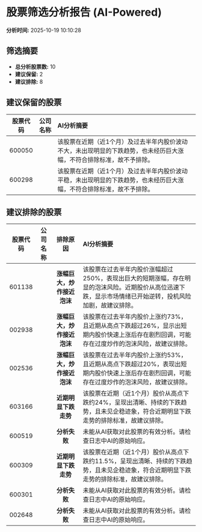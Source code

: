 # 股票筛选分析报告 (AI-Powered)

**分析时间:** 2025-10-19 10:10:28

## 筛选摘要

- **总分析股票数:** 10
- **建议保留:** 2
- **建议排除:** 8

## 建议保留的股票

| 股票代码 | 公司名称 | AI分析摘要 |
|:---:|:---:|:---|
| 600050 |  | 该股票在近期（近1个月）及过去半年内股价波动不大，未出现明显的下跌趋势，也未经历巨大涨幅，不符合排除标准，故不予排除。 |
| 600298 |  | 该股票在近期（近1个月）及过去半年内股价波动平稳，未出现明显的下跌趋势，也未经历巨大涨幅，不符合排除标准，故不予排除。 |

## 建议排除的股票

| 股票代码 | 公司名称 | 排除原因 | AI分析摘要 |
|:---:|:---:|:---:|:---|
| 601138 |  | **涨幅巨大，炒作接近泡沫** | 该股票在过去半年内股价涨幅超过250%，表现出巨大的短期涨幅，存在明显的泡沫风险。近期股价从高位迅速下跌，显示市场情绪已开始逆转，投机风险加剧，故建议排除。 |
| 002938 |  | **涨幅巨大，炒作接近泡沫** | 该股票在过去半年内股价上涨约73%，且近期从高点下跌超过26%，显示出短期内股价快速上涨后存在剧烈回调，可能存在过度炒作的泡沫风险，故建议排除。 |
| 002536 |  | **涨幅巨大，炒作接近泡沫** | 该股票在过去半年内股价上涨约53%，且近期从高点下跌超过20%，表现出短期内股价快速上涨后存在剧烈回调，可能存在过度炒作的泡沫风险，故建议排除。 |
| 603166 |  | **近期明显下跌走势** | 该股票在近期（近1个月）股价从高点下跌约24%，呈现出清晰、持续的下跌趋势，且未见企稳迹象，符合近期明显下跌走势的排除标准，故建议排除。 |
| 600519 |  | **分析失败** | 未能从AI获取对此股票的有效分析。请检查日志中AI的原始响应。 |
| 600309 |  | **近期明显下跌走势** | 该股票在近期（近1个月）股价从高点下跌约11.5%，呈现出清晰、持续的下跌趋势，且未见企稳迹象，符合近期明显下跌走势的排除标准，故建议排除。 |
| 600301 |  | **分析失败** | 未能从AI获取对此股票的有效分析。请检查日志中AI的原始响应。 |
| 002648 |  | **分析失败** | 未能从AI获取对此股票的有效分析。请检查日志中AI的原始响应。 |
